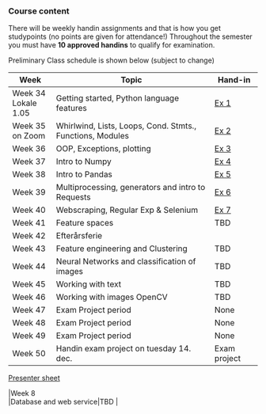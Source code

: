 ### Course content

There will be weekly handin assignments and that is how you get studypoints (no points are given for attendance!)
Throughout the semester you must have **10 approved handins** to qualify for examination.

Preliminary Class schedule is shown below (subject to change)

|Week|Topic|Hand-in|
|--|--|--|
|Week 34<br/>Lokale  1.05 |Getting started, Python language features|[Ex 1](notebooks/01-Exercise.ipynb)|
|Week 35<br/>on Zoom|Whirlwind, Lists, Loops, Cond. Stmts., Functions, Modules|[Ex 2](notebooks/02-Exercise.ipynb)|
|Week 36<br/>|OOP, Exceptions, plotting|[Ex 3](notebooks/03-Exercise.ipynb)|
|Week 37<br/>|Intro to Numpy|[Ex 4](notebooks/04-Exercise.ipynb)|
|Week 38<br/>|Intro to Pandas|[Ex 5](notebooks/05-Exercise.ipynb)|
|Week 39<br/>|Multiprocessing, generators and intro to Requests|[Ex 6](notebooks/06-Exercise.ipynb)|
|Week 40<br/>|Webscraping, Regular Exp & Selenium|[Ex 7](https://docs.google.com/document/d/1ojSiBWwLo4-Rc7763vx6aVEYdNluATOMja9qqk4dodU/edit?usp=sharing)|
|Week 41<br/>|Feature spaces|TBD [](notebooks/Ugeopgave-10.ipynb)|
|Week 42<br/>|Efterårsferie|
|Week 43<br/>|Feature engineering and Clustering|TBD|
|Week 44<br/>|Neural Networks and classification of images|TBD|
|Week 45<br/>|Working with text|TBD[](notebooks/12-2-Exercise-handwritten-numbers.ipynb) [](notebooks/12-3-Exercise-Perceptrons.ipynb)|
|Week 46<br/>|Working with images OpenCV|TBD|
|Week 47<br/>|Exam Project period|None|
|Week 48<br/>|Exam Project period|None|
|Week 49<br/>|Exam Project period|None|
|Week 50<br/>|Handin exam project on tuesday 14. dec.|Exam project|  

[Presenter sheet](https://docs.google.com/spreadsheets/d/15X_gjX7NqGGBka8AZEJvY5G92xsScTm0NkHKx-auqbY/edit?usp=sharing)

|Week 8<br/>|Database and web service|TBD [](https://docs.google.com/spreadsheets/d/10HYM2KRqslBTQjkcz8B0ooz4TnnXd4n5xxFsSl9saZQ/edit#gid=0)|


